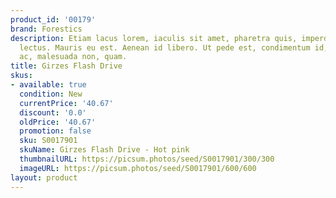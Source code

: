 ```yaml
---
product_id: '00179'
brand: Forestics
description: Etiam lacus lorem, iaculis sit amet, pharetra quis, imperdiet sit amet,
  lectus. Mauris eu est. Aenean id libero. Ut pede est, condimentum id, scelerisque
  ac, malesuada non, quam.
title: Girzes Flash Drive
skus:
- available: true
  condition: New
  currentPrice: '40.67'
  discount: '0.0'
  oldPrice: '40.67'
  promotion: false
  sku: S0017901
  skuName: Girzes Flash Drive - Hot pink
  thumbnailURL: https://picsum.photos/seed/S0017901/300/300
  imageURL: https://picsum.photos/seed/S0017901/600/600
layout: product
---
```

